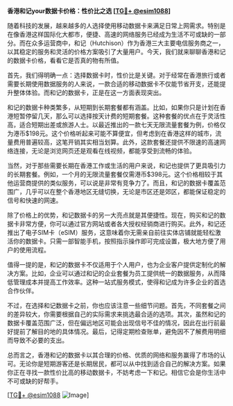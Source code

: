 **香港和记your数据卡价格：性价比之选 [[TG💪+ @esim1088](https://t.me/s/esim1088)]**

随着科技的发展，越来越多的人选择使用移动数据卡来满足日常上网需求。特别是在像香港这样国际化大都市，便捷、高速的网络服务已经成为生活不可或缺的一部分。而在众多运营商中，和记（Hutchison）作为香港三大主要电信服务商之一，以其稳定的服务和灵活的价格方案吸引了大量用户。今天，我们就来聊聊香港和记的数据卡价格，看看它是否真的物有所值。

首先，我们得明确一点：选择数据卡时，性价比是关键。对于经常在香港旅行或者需要长期使用数据服务的人来说，一款合适的移动数据卡不仅能节省开支，还能提升整体体验。而和记的数据卡，正是在这一方面表现突出。

和记的数据卡种类繁多，从短期到长期套餐都有涵盖。比如，如果你只是计划在香港短暂停留几天，那么可以选择按天计费的短期套餐。这种套餐的优点在于灵活性高，适合短期出差或旅游人士。以最近推出的一款七天无限流量套餐为例，价格仅为港币$198元。这个价格听起来可能不算便宜，但考虑到在香港这样的城市，流量费用普遍较高，这笔开销其实相当划算。此外，这款套餐还提供不限速的高速网络连接，无论是浏览网页还是观看在线视频，都能享受到流畅的体验。

当然，对于那些需要长期在香港工作或生活的用户来说，和记也提供了更具吸引力的长期套餐。例如，一个月的无限流量套餐仅需港币$398元。这个价格相较于其他运营商提供的类似服务，可以说是非常有竞争力了。而且，和记的数据卡覆盖范围广，几乎可以在整个香港地区无缝切换，无论是市区还是郊区，都能保证稳定的信号和快速的网速。

除了价格上的优势，和记数据卡的另一大亮点就是其便捷性。现在，购买和记的数据卡非常方便，你可以通过官方网站或者各大授权经销商进行购买。此外，和记还推出了电子SIM卡（eSIM）服务，这意味着你无需亲自前往实体店铺就能轻松激活你的数据卡。只需一部智能手机，按照指示操作即可完成设置，极大地方便了用户的使用流程。

值得一提的是，和记的数据卡不仅适用于个人用户，也为企业客户提供定制化的解决方案。比如，企业可以通过和记的企业套餐为员工提供统一的数据服务，从而降低管理成本并提高工作效率。这种一站式服务模式，使得和记成为许多企业的首选合作伙伴。

不过，在选择和记数据卡之前，你也应该注意一些细节问题。首先，不同套餐之间的差异较大，你需要根据自己的实际需求来挑选最合适的选项。其次，虽然和记的数据卡覆盖范围广泛，但在偏远地区可能会出现信号不佳的情况，因此在出行前最好提前了解目的地的具体情况。最后，记得定期检查账单，避免因不了解费用明细而导致不必要的支出。

总而言之，香港和记的数据卡以其合理的价格、优质的网络和服务赢得了市场的认可。无论你是短期游客还是长期居民，都可以从中找到适合自己的解决方案。如果你正在寻找一款性价比高的移动数据卡，不妨考虑一下和记。相信它会是你生活中不可或缺的好帮手。

[[TG💪+ @esim1088](https://t.me/s/esim1088) ![Image](https://i.postimg.cc/4NQfJmqS/Snipaste-2025-05-13-00-14-12.png)]